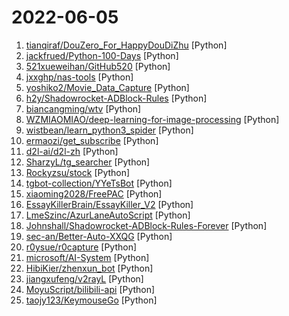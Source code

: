 # 2022-06-05

1. [tianqiraf/DouZero_For_HappyDouDiZhu](https://github.com/tianqiraf/DouZero_For_HappyDouDiZhu "基于DouZero定制AI实战欢乐斗地主") [Python]
2. [jackfrued/Python-100-Days](https://github.com/jackfrued/Python-100-Days "Python - 100天从新手到大师") [Python]
3. [521xueweihan/GitHub520](https://github.com/521xueweihan/GitHub520 "😘 让你“爱”上 GitHub，解决访问时图裂、加载慢的问题。（无需安装）") [Python]
4. [jxxghp/nas-tools](https://github.com/jxxghp/nas-tools "NAS媒体库资源归集、整理自动化工具") [Python]
5. [yoshiko2/Movie_Data_Capture](https://github.com/yoshiko2/Movie_Data_Capture "Local Movies Metadata Scraper") [Python]
6. [h2y/Shadowrocket-ADBlock-Rules](https://github.com/h2y/Shadowrocket-ADBlock-Rules "提供多款 Shadowrocket 规则，带广告过滤功能。用于 iOS 未越狱设备选择性地自动翻墙。") [Python]
7. [biancangming/wtv](https://github.com/biancangming/wtv "解决电脑、手机看电视直播的苦恼，收集各种直播源，电视直播网站") [Python]
8. [WZMIAOMIAO/deep-learning-for-image-processing](https://github.com/WZMIAOMIAO/deep-learning-for-image-processing "deep learning for image processing including classification and object-detection etc.") [Python]
9. [wistbean/learn_python3_spider](https://github.com/wistbean/learn_python3_spider "python爬虫教程系列、从0到1学习python爬虫，包括浏览器抓包，手机APP抓包，如 fiddler、mitmproxy，各种爬虫涉及的模块的使用，如：requests、beautifulSoup、selenium、appium、scrapy等，以及IP代理，验证码识别，Mysql，MongoDB数据库的python使用，多线程多进程爬虫的使用，css 爬虫加密逆向破解，JS爬虫逆向，分布式爬虫，爬虫项目实战实例等") [Python]
10. [ermaozi/get_subscribe](https://github.com/ermaozi/get_subscribe "✈️ 免费机场 / 免费VPN -> 自动获取免 clash/v2ray/trojan/sr/ssr 订阅链接，间隔12小时持续更新 | 科学上网 | 翻墙") [Python]
11. [d2l-ai/d2l-zh](https://github.com/d2l-ai/d2l-zh "《动手学深度学习》：面向中文读者、能运行、可讨论。中英文版被55个国家的300所大学用于教学。") [Python]
12. [SharzyL/tg_searcher](https://github.com/SharzyL/tg_searcher "A bot to provide versatile Chinese optimized searching for telegram chats. 通过 bot 来给 Telegram 提供针对中文优化的搜索。") [Python]
13. [Rockyzsu/stock](https://github.com/Rockyzsu/stock "30天掌握量化交易 (持续更新)") [Python]
14. [tgbot-collection/YYeTsBot](https://github.com/tgbot-collection/YYeTsBot "🎬 人人影视bot，完全对接人人影视全部无删减资源") [Python]
15. [xiaoming2028/FreePAC](https://github.com/xiaoming2028/FreePAC "科学上网/翻墙梯子/自由上网/SS/SSR/V2Ray/Brook 搭建教程 免费机场、VPN工具") [Python]
16. [EssayKillerBrain/EssayKiller_V2](https://github.com/EssayKillerBrain/EssayKiller_V2 "基于开源GPT2.0的初代创作型人工智能 | 可扩展、可进化") [Python]
17. [LmeSzinc/AzurLaneAutoScript](https://github.com/LmeSzinc/AzurLaneAutoScript "Azur Lane bot (CN/EN/JP/TW) 碧蓝航线脚本 | 无缝委托科研，全自动大世界") [Python]
18. [Johnshall/Shadowrocket-ADBlock-Rules-Forever](https://github.com/Johnshall/Shadowrocket-ADBlock-Rules-Forever "提供多款 Shadowrocket 规则，拥有强劲的广告过滤功能。每日8时重新构建规则。") [Python]
19. [sec-an/Better-Auto-XXQG](https://github.com/sec-an/Better-Auto-XXQG "学习强国 基于Auto.js实现的学习助手 免root 适配安卓 自动化脚本 热更新") [Python]
20. [r0ysue/r0capture](https://github.com/r0ysue/r0capture "安卓应用层抓包通杀脚本") [Python]
21. [microsoft/AI-System](https://github.com/microsoft/AI-System "System for AI Education Resource.") [Python]
22. [HibiKier/zhenxun_bot](https://github.com/HibiKier/zhenxun_bot "基于 Nonebot2 和 go-cqhttp 开发，以 postgresql 作为数据库，非常可爱的绪山真寻bot") [Python]
23. [jiangxufeng/v2rayL](https://github.com/jiangxufeng/v2rayL "v2ray linux GUI客户端，支持订阅、vemss、ss等协议，自动更新订阅、检查版本更新") [Python]
24. [MoyuScript/bilibili-api](https://github.com/MoyuScript/bilibili-api "哔哩哔哩的API调用模块") [Python]
25. [taojy123/KeymouseGo](https://github.com/taojy123/KeymouseGo "类似按键精灵的鼠标键盘录制和自动化操作 模拟点击和键入 | automate mouse clicks and keyboard input") [Python]

